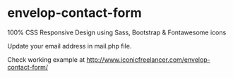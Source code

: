 # envelop-contact-form
100% CSS Responsive Design using Sass, Bootstrap &amp; Fontawesome icons


Update your email address in mail.php file.

Check working example at http://www.iconicfreelancer.com/envelop-contact-form/
